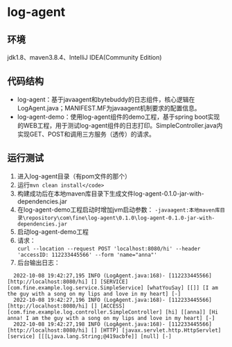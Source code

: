 # log-agent 
## 环境
jdk1.8、maven3.8.4、IntelliJ IDEA(Community Edition)
## 代码结构
* log-agent：基于javaagent和bytebuddy的日志组件，核心逻辑在LogAgent.java；MANIFEST.MF为javaagent机制要求的配置信息。
* log-agent-demo：使用log-agent组件的demo工程，基于spring boot实现的WEB工程，用于测试log-agent组件的日志打印。SimpleController.java内实现GET、POST和调用三方服务（透传）的请求。
## 运行测试
1. 进入log-agent目录（有pom文件的那个）
2. 运行`mvn clean install</code>`
3. 构建成功后在本地maven库目录下生成文件log-agent-0.1.0-jar-with-dependencies.jar 
4. 在log-agent-demo工程启动时增加jvm启动参数：
`-javaagent:本地maven库目录\repository\com\fine\log-agent\0.1.0\log-agent-0.1.0-jar-with-dependencies.jar`
5. 启动log-agent-demo工程
6. 请求：  
`curl --location --request POST 'localhost:8080/hi' --header 'accessID: 112233445566' --form 'name="anna"'`
7. 后台输出日志：
~~~
  2022-10-08 19:42:27,195 INFO (LogAgent.java:168)- [112233445566] [http://localhost:8080/hi] [] [SERVICE] [com.fine.example.log.service.SimpleService] [whatYouSay] [[]] [I am the guy with a song on my lips and love in my heart] [-]
  2022-10-08 19:42:27,196 INFO (LogAgent.java:168)- [112233445566] [http://localhost:8080/hi] [] [ACCESS] [com.fine.example.log.controller.SimpleController] [hi] [[anna]] [Hi anna! I am the guy with a song on my lips and love in my heart] [-]
  2022-10-08 19:42:27,198 INFO (LogAgent.java:168)- [112233445566] [http://localhost:8080/hi] [] [HTTP] [javax.servlet.http.HttpServlet] [service] [[[Ljava.lang.String;@419acbfe]] [null] [-]  
~~~
